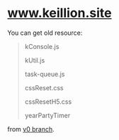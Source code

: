# www.keillion.site

You can get old resource:

> kConsole.js
>
> kUtil.js
>
> task-queue.js
>
> cssReset.css
>
> cssResetH5.css
>
> yearPartyTimer

from [v0 branch](https://github.com/Keillion/www.keillion.site/tree/v0). 

